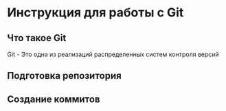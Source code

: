 # **Инструкция для работы с Git**

## Что такое Git

Git - Это одна из реализаций распределенных систем контроля версий

## Подготовка репозитория 

## Создание коммитов